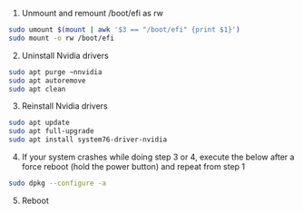 1. Unmount and remount /boot/efi as rw

  ```bash
  sudo umount $(mount | awk '$3 == "/boot/efi" {print $1}')
  sudo mount -o rw /boot/efi
  ```

2. Uninstall Nvidia drivers

  ```bash
  sudo apt purge ~nnvidia
  sudo apt autoremove
  sudo apt clean
  ```

3. Reinstall Nvidia drivers

  ```bash
  sudo apt update
  sudo apt full-upgrade
  sudo apt install system76-driver-nvidia
  ```
4. If your system crashes while doing step 3 or 4, execute the below after a force reboot (hold the power button) and repeat from step 1

  ```bash
  sudo dpkg --configure -a
  ```
5. Reboot
